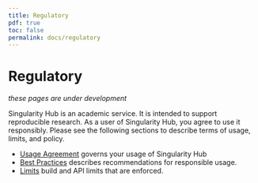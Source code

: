 ```yaml
---
title: Regulatory
pdf: true
toc: false
permalink: docs/regulatory
---
```


# Regulatory

_these pages are under development_

Singularity Hub is an academic service. It is intended to support reproducible research.
As a user of Singularity Hub, you agree to use it responsibly. Please see the 
following sections to describe terms of usage, limits, and policy.

 - [Usage Agreement](usage-agreement) governs your usage of Singularity Hub
 - [Best Practices](best-practices) describes recommendations for responsible usage.
 - [Limits](limits) build and API limits that are enforced.


